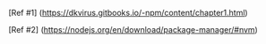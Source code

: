 [Ref #1] (https://dkvirus.gitbooks.io/-npm/content/chapter1.html)

[Ref #2] (https://nodejs.org/en/download/package-manager/#nvm)
